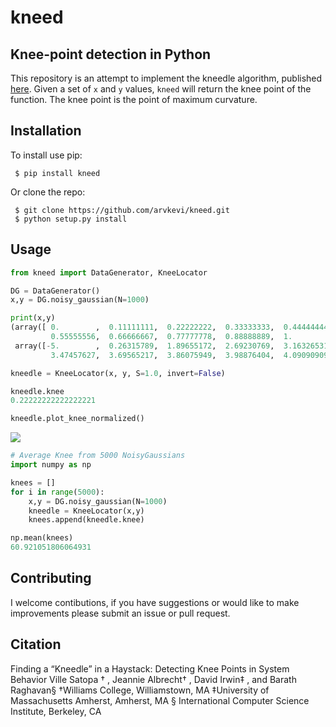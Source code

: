 # kneed                                                                                                                                                                                                            
## Knee-point detection in Python
This repository is an attempt to implement the kneedle algorithm, published [here](https://www1.icsi.berkeley.edu/~barath/papers/kneedle-simplex11.pdf). Given a set of `x` and `y` values, `kneed` will return the knee point of the function. The knee point is the point of maximum curvature.


Installation                                                                                                                                                                                            
--------------------
To install use pip:                                                                                                                                                                                                

     $ pip install kneed                                                                                                                                                                                            
Or clone the repo:                                                                                                                                                                                                 
                                                                                                                                                                                                                    
     $ git clone https://github.com/arvkevi/kneed.git                                                                                                                                                               
     $ python setup.py install                                                                                                                                                                                      
Usage
------------
```python
from kneed import DataGenerator, KneeLocator

DG = DataGenerator()
x,y = DG.noisy_gaussian(N=1000)

print(x,y)
(array([ 0.        ,  0.11111111,  0.22222222,  0.33333333,  0.44444444,
         0.55555556,  0.66666667,  0.77777778,  0.88888889,  1.        ]),
 array([-5.        ,  0.26315789,  1.89655172,  2.69230769,  3.16326531,
         3.47457627,  3.69565217,  3.86075949,  3.98876404,  4.09090909]))

kneedle = KneeLocator(x, y, S=1.0, invert=False)

kneedle.knee
0.22222222222222221

kneedle.plot_knee_normalized()
```
![](images/figure2.knee.png)

```python
# Average Knee from 5000 NoisyGaussians
import numpy as np

knees = []
for i in range(5000):
    x,y = DG.noisy_gaussian(N=1000)
    kneedle = KneeLocator(x,y)
    knees.append(kneedle.knee)

np.mean(knees)
60.921051806064931
```

Contributing                                                                                                                                                                                                       
------------                                                         
I welcome contibutions, if you have suggestions or would like to make improvements please submit an issue or pull request.                                                                                                                                                                                                                   
  
Citation
------
Finding a “Kneedle” in a Haystack:
Detecting Knee Points in System Behavior
Ville Satopa
†
, Jeannie Albrecht†
, David Irwin‡
, and Barath Raghavan§
†Williams College, Williamstown, MA
‡University of Massachusetts Amherst, Amherst, MA
§
International Computer Science Institute, Berkeley, CA
